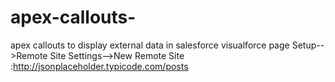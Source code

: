 # apex-callouts-
apex callouts to display external data in salesforce visualforce page
Setup-->Remote Site Settings-->New Remote Site :http://jsonplaceholder.typicode.com/posts
